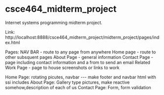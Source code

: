# csce464_midterm_project
Internet systems programming midterm project.

Link: http://localhost:8888/csce464_midterm_project/midterm_project/pages/index.html

Pages:
    NAV BAR - route to any page from anywhere
    Home page - route to other subsquent pages
    About Page - general information
    Contact Page - page including contact information and a from to send an email
    Related Work Page - page to house screenshots or links to work

Home Page: rotating picutes, navbar --- make footer and navbar html with ssi includes
About Page: Gallery type pictures, make reactive somehow,description of each of us
Contact Page: Form, form validation
